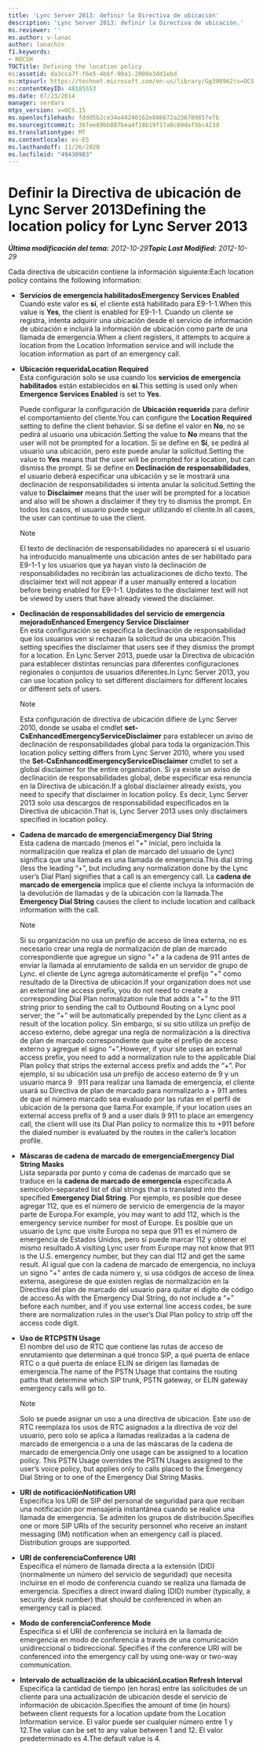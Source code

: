 ```yaml
---
title: 'Lync Server 2013: definir la Directiva de ubicación'
description: 'Lync Server 2013: definir la Directiva de ubicación.'
ms.reviewer: ''
ms.author: v-lanac
author: lanachin
f1.keywords:
- NOCSH
TOCTitle: Defining the location policy
ms:assetid: da3cca7f-f6e5-4b6f-90a1-2008e3dd1ebd
ms:mtpsurl: https://technet.microsoft.com/en-us/library/Gg398962(v=OCS.15)
ms:contentKeyID: 48185553
ms.date: 07/23/2014
manager: serdars
mtps_version: v=OCS.15
ms.openlocfilehash: fddd5b2ce34e44240162e886672a236789857e7b
ms.sourcegitcommit: 36fee89bb887bea4f18b19f17a8c69daf5bc423d
ms.translationtype: MT
ms.contentlocale: es-ES
ms.lasthandoff: 11/26/2020
ms.locfileid: "49430983"
---
```

# <a name="defining-the-location-policy-for-lync-server-2013"></a><span data-ttu-id="25f68-103">Definir la Directiva de ubicación de Lync Server 2013</span><span class="sxs-lookup"><span data-stu-id="25f68-103">Defining the location policy for Lync Server 2013</span></span>

<div data-xmlns="http://www.w3.org/1999/xhtml">

<div class="topic" data-xmlns="http://www.w3.org/1999/xhtml" data-msxsl="urn:schemas-microsoft-com:xslt" data-cs="https://msdn.microsoft.com/">

<div data-asp="https://msdn2.microsoft.com/asp">



</div>

<div id="mainSection">

<div id="mainBody"><span data-ttu-id="25f68-104">

<span> </span></span><span class="sxs-lookup"><span data-stu-id="25f68-104">

<span> </span></span></span>

<span data-ttu-id="25f68-105">_**Última modificación del tema:** 2012-10-29_</span><span class="sxs-lookup"><span data-stu-id="25f68-105">_**Topic Last Modified:** 2012-10-29_</span></span>

<span data-ttu-id="25f68-106">Cada directiva de ubicación contiene la información siguiente:</span><span class="sxs-lookup"><span data-stu-id="25f68-106">Each location policy contains the following information:</span></span>

  - <span data-ttu-id="25f68-107">**Servicios de emergencia habilitados**</span><span class="sxs-lookup"><span data-stu-id="25f68-107">**Emergency Services Enabled**</span></span>  
    <span data-ttu-id="25f68-108">Cuando este valor es **sí**, el cliente está habilitado para E9-1-1.</span><span class="sxs-lookup"><span data-stu-id="25f68-108">When this value is **Yes**, the client is enabled for E9-1-1.</span></span> <span data-ttu-id="25f68-109">Cuando un cliente se registra, intenta adquirir una ubicación desde el servicio de información de ubicación e incluirá la información de ubicación como parte de una llamada de emergencia.</span><span class="sxs-lookup"><span data-stu-id="25f68-109">When a client registers, it attempts to acquire a location from the Location Information service and will include the location information as part of an emergency call.</span></span>

<!-- end list -->

  - <span data-ttu-id="25f68-110">**Ubicación requerida**</span><span class="sxs-lookup"><span data-stu-id="25f68-110">**Location Required**</span></span>  
    <span data-ttu-id="25f68-111">Esta configuración solo se usa cuando los **servicios de emergencia habilitados** están establecidos en **sí**.</span><span class="sxs-lookup"><span data-stu-id="25f68-111">This setting is used only when **Emergence Services Enabled** is set to **Yes**.</span></span>
    
    <span data-ttu-id="25f68-112">Puede configurar la configuración de **Ubicación requerida** para definir el comportamiento del cliente.</span><span class="sxs-lookup"><span data-stu-id="25f68-112">You can configure the **Location Required** setting to define the client behavior.</span></span> <span data-ttu-id="25f68-113">Si se define el valor en **No**, no se pedirá al usuario una ubicación.</span><span class="sxs-lookup"><span data-stu-id="25f68-113">Setting the value to **No** means that the user will not be prompted for a location.</span></span> <span data-ttu-id="25f68-114">Si se define en **Sí**, se pedirá al usuario una ubicación, pero este puede anular la solicitud.</span><span class="sxs-lookup"><span data-stu-id="25f68-114">Setting the value to **Yes** means that the user will be prompted for a location, but can dismiss the prompt.</span></span> <span data-ttu-id="25f68-115">Si se define en **Declinación de responsabilidades**, el usuario deberá especificar una ubicación y se le mostrará una declinación de responsabilidades si intenta anular la solicitud.</span><span class="sxs-lookup"><span data-stu-id="25f68-115">Setting the value to **Disclaimer** means that the user will be prompted for a location and also will be shown a disclaimer if they try to dismiss the prompt.</span></span> <span data-ttu-id="25f68-116">En todos los casos, el usuario puede seguir utilizando el cliente.</span><span class="sxs-lookup"><span data-stu-id="25f68-116">In all cases, the user can continue to use the client.</span></span>
    
    <div>
    

    > [!NOTE]  
    > <span data-ttu-id="25f68-p103">El texto de declinación de responsabilidades no aparecerá si el usuario ha introducido manualmente una ubicación antes de ser habilitado para E9-1-1 y los usuarios que ya hayan visto la declinación de responsabilidades no recibirán las actualizaciones de dicho texto. </span><span class="sxs-lookup"><span data-stu-id="25f68-p103">The disclaimer text will not appear if a user manually entered a location before being enabled for E9-1-1. Updates to the disclaimer text will not be viewed by users that have already viewed the disclaimer.</span></span>

    
    </div>

<!-- end list -->

  - <span data-ttu-id="25f68-119">**Declinación de responsabilidades del servicio de emergencia mejorado**</span><span class="sxs-lookup"><span data-stu-id="25f68-119">**Enhanced Emergency Service Disclaimer**</span></span>  
    <span data-ttu-id="25f68-120">En esta configuración se especifica la declinación de responsabilidad que los usuarios ven si rechazan la solicitud de una ubicación.</span><span class="sxs-lookup"><span data-stu-id="25f68-120">This setting specifies the disclaimer that users see if they dismiss the prompt for a location.</span></span> <span data-ttu-id="25f68-121">En Lync Server 2013, puede usar la Directiva de ubicación para establecer distintas renuncias para diferentes configuraciones regionales o conjuntos de usuarios diferentes.</span><span class="sxs-lookup"><span data-stu-id="25f68-121">In Lync Server 2013, you can use location policy to set different disclaimers for different locales or different sets of users.</span></span>
    
    <div>
    

    > [!NOTE]  
    > <span data-ttu-id="25f68-122">Esta configuración de directiva de ubicación difiere de Lync Server 2010, donde se usaba el cmdlet <STRONG>set-CsEnhancedEmergencyServiceDisclaimer</STRONG> para establecer un aviso de declinación de responsabilidades global para toda la organización.</span><span class="sxs-lookup"><span data-stu-id="25f68-122">This location policy setting differs from Lync Server 2010, where you used the <STRONG>Set-CsEnhancedEmergencyServiceDisclaimer</STRONG> cmdlet to set a global disclaimer for the entire organization.</span></span> <span data-ttu-id="25f68-123">Si ya existe un aviso de declinación de responsabilidades global, debe especificar esa renuncia en la Directiva de ubicación.</span><span class="sxs-lookup"><span data-stu-id="25f68-123">If a global disclaimer already exists, you need to specify that disclaimer in location policy.</span></span> <span data-ttu-id="25f68-124">Es decir, Lync Server 2013 solo usa descargos de responsabilidad especificados en la Directiva de ubicación.</span><span class="sxs-lookup"><span data-stu-id="25f68-124">That is, Lync Server 2013 uses only disclaimers specified in location policy.</span></span>

    
    </div>

<!-- end list -->

  - <span data-ttu-id="25f68-125">**Cadena de marcado de emergencia**</span><span class="sxs-lookup"><span data-stu-id="25f68-125">**Emergency Dial String**</span></span>  
    <span data-ttu-id="25f68-126">Esta cadena de marcado (menos el "+" inicial, pero incluida la normalización que realiza el plan de marcado del usuario de Lync) significa que una llamada es una llamada de emergencia.</span><span class="sxs-lookup"><span data-stu-id="25f68-126">This dial string (less the leading “+”, but including any normalization done by the Lync user’s Dial Plan) signifies that a call is an emergency call.</span></span> <span data-ttu-id="25f68-127">La **cadena de marcado de emergencia** implica que el cliente incluya la información de la devolución de llamadas y de la ubicación con la llamada.</span><span class="sxs-lookup"><span data-stu-id="25f68-127">The **Emergency Dial String** causes the client to include location and callback information with the call.</span></span>
    
    <div>
    

    > [!NOTE]  
    > <span data-ttu-id="25f68-128">Si su organización no usa un prefijo de acceso de línea externa, no es necesario crear una regla de normalización de plan de marcado correspondiente que agregue un signo "+" a la cadena de 911 antes de enviar la llamada al enrutamiento de salida en un servidor de grupo de Lync. el cliente de Lync agrega automáticamente el prefijo "+" como resultado de la Directiva de ubicación.</span><span class="sxs-lookup"><span data-stu-id="25f68-128">If your organization does not use an external line access prefix, you do not need to create a corresponding Dial Plan normalization rule that adds a “+” to the 911 string prior to sending the call to Outbound Routing on a Lync pool server; the “+” will be automatically prepended by the Lync client as a result of the location policy.</span></span> <span data-ttu-id="25f68-129">Sin embargo, si su sitio utiliza un prefijo de acceso externo, debe agregar una regla de normalización a la directiva de plan de marcado correspondiente que quite el prefijo de acceso externo y agregue el signo “+”.</span><span class="sxs-lookup"><span data-stu-id="25f68-129">However, if your site uses an external access prefix, you need to add a normalization rule to the applicable Dial Plan policy that strips the external access prefix and adds the “+”.</span></span> <span data-ttu-id="25f68-130">Por ejemplo, si su ubicación usa un prefijo de acceso externo de 9 y un usuario marca 9 &nbsp; 911 para realizar una llamada de emergencia, el cliente usará su Directiva de plan de marcado para normalizarlo a + 911 antes de que el número marcado sea evaluado por las rutas en el perfil de ubicación de la persona que llama.</span><span class="sxs-lookup"><span data-stu-id="25f68-130">For example, if your location uses an external access prefix of 9 and a user dials 9&nbsp;911 to place an emergency call, the client will use its Dial Plan policy to normalize this to +911 before the dialed number is evaluated by the routes in the caller’s location profile.</span></span>

    
    </div>

<!-- end list -->

  - <span data-ttu-id="25f68-131">**Máscaras de cadena de marcado de emergencia**</span><span class="sxs-lookup"><span data-stu-id="25f68-131">**Emergency Dial String Masks**</span></span>  
    <span data-ttu-id="25f68-132">Lista separada por punto y coma de cadenas de marcado que se traduce en la **cadena de marcado de emergencia** especificada.</span><span class="sxs-lookup"><span data-stu-id="25f68-132">A semicolon-separated list of dial strings that is translated into the specified **Emergency Dial String**.</span></span> <span data-ttu-id="25f68-133">Por ejemplo, es posible que desee agregar 112, que es el número de servicio de emergencia de la mayor parte de Europa.</span><span class="sxs-lookup"><span data-stu-id="25f68-133">For example, you may want to add 112, which is the emergency service number for most of Europe.</span></span> <span data-ttu-id="25f68-134">Es posible que un usuario de Lync que visite Europa no sepa que 911 es el número de emergencia de Estados Unidos, pero sí puede marcar 112 y obtener el mismo resultado.</span><span class="sxs-lookup"><span data-stu-id="25f68-134">A visiting Lync user from Europe may not know that 911 is the U.S. emergency number, but they can dial 112 and get the same result.</span></span> <span data-ttu-id="25f68-135">Al igual que con la cadena de marcado de emergencia, no incluya un signo "+" antes de cada número y, si usa códigos de acceso de línea externa, asegúrese de que existen reglas de normalización en la Directiva del plan de marcado del usuario para quitar el dígito de código de acceso.</span><span class="sxs-lookup"><span data-stu-id="25f68-135">As with the Emergency Dial String, do not include a “+” before each number, and if you use external line access codes, be sure there are normalization rules in the user’s Dial Plan policy to strip off the access code digit.</span></span>

<!-- end list -->

  - <span data-ttu-id="25f68-136">**Uso de RTC**</span><span class="sxs-lookup"><span data-stu-id="25f68-136">**PSTN Usage**</span></span>  
    <span data-ttu-id="25f68-137">El nombre del uso de RTC que contiene las rutas de acceso de enrutamiento que determinan a qué tronco SIP, a qué puerta de enlace RTC o a qué puerta de enlace ELIN se dirigen las llamadas de emergencia.</span><span class="sxs-lookup"><span data-stu-id="25f68-137">The name of the PSTN Usage that contains the routing paths that determine which SIP trunk, PSTN gateway, or ELIN gateway emergency calls will go to.</span></span>
    
    <div>
    

    > [!NOTE]  
    > <span data-ttu-id="25f68-p109">Solo se puede asignar un uso a una directiva de ubicación. Este uso de RTC reemplaza los usos de RTC asignados a la directiva de voz del usuario, pero solo se aplica a llamadas realizadas a la cadena de marcado de emergencia o a una de las máscaras de la cadena de marcado de emergencia.</span><span class="sxs-lookup"><span data-stu-id="25f68-p109">Only one usage can be assigned to a location policy. This PSTN Usage overrides the PSTN Usages assigned to the user’s voice policy, but applies only to calls placed to the Emergency Dial String or to one of the Emergency Dial String Masks.</span></span>

    
    </div>

<!-- end list -->

  - <span data-ttu-id="25f68-140">**URI de notificación**</span><span class="sxs-lookup"><span data-stu-id="25f68-140">**Notification URI**</span></span>  
    <span data-ttu-id="25f68-p110">Especifica los URI de SIP del personal de seguridad para que reciban una notificación por mensajería instantánea cuando se realice una llamada de emergencia. Se admiten los grupos de distribución.</span><span class="sxs-lookup"><span data-stu-id="25f68-p110">Specifies one or more SIP URIs of the security personnel who receive an instant messaging (IM) notification when an emergency call is placed. Distribution groups are supported.</span></span>

<!-- end list -->

  - <span data-ttu-id="25f68-143">**URI de conferencia**</span><span class="sxs-lookup"><span data-stu-id="25f68-143">**Conference URI**</span></span>  
    <span data-ttu-id="25f68-144">Especifica el número de llamada directa a la extensión (DID) (normalmente un número del servicio de seguridad) que necesita incluirse en el modo de conferencia cuando se realiza una llamada de emergencia.  </span><span class="sxs-lookup"><span data-stu-id="25f68-144">Specifies a direct inward dialing (DID) number (typically, a security desk number) that should be conferenced in when an emergency call is placed.</span></span>

<!-- end list -->

  - <span data-ttu-id="25f68-145">**Modo de conferencia**</span><span class="sxs-lookup"><span data-stu-id="25f68-145">**Conference Mode**</span></span>  
    <span data-ttu-id="25f68-146">Especifica si el URI de conferencia se incluirá en la llamada de emergencia en modo de conferencia a través de una comunicación unidireccional o bidireccional. </span><span class="sxs-lookup"><span data-stu-id="25f68-146">Specifies if the conference URI will be conferenced into the emergency call by using one-way or two-way communication.</span></span>

<!-- end list -->

  - <span data-ttu-id="25f68-147">**Intervalo de actualización de la ubicación**</span><span class="sxs-lookup"><span data-stu-id="25f68-147">**Location Refresh Interval**</span></span>  
    <span data-ttu-id="25f68-148">Especifica la cantidad de tiempo (en horas) entre las solicitudes de un cliente para una actualización de ubicación desde el servicio de información de ubicación.</span><span class="sxs-lookup"><span data-stu-id="25f68-148">Specifies the amount of time (in hours) between client requests for a location update from the Location Information service.</span></span> <span data-ttu-id="25f68-149">El valor puede ser cualquier número entre 1 y 12.</span><span class="sxs-lookup"><span data-stu-id="25f68-149">The value can be set to any value between 1 and 12.</span></span> <span data-ttu-id="25f68-150">El valor predeterminado es 4.</span><span class="sxs-lookup"><span data-stu-id="25f68-150">The default value is 4.</span></span>

<span data-ttu-id="25f68-151"></div>

<span> </span>

</div>

</div>

</span><span class="sxs-lookup"><span data-stu-id="25f68-151"></div>

<span> </span>

</div>

</div>

</span></span></div>

